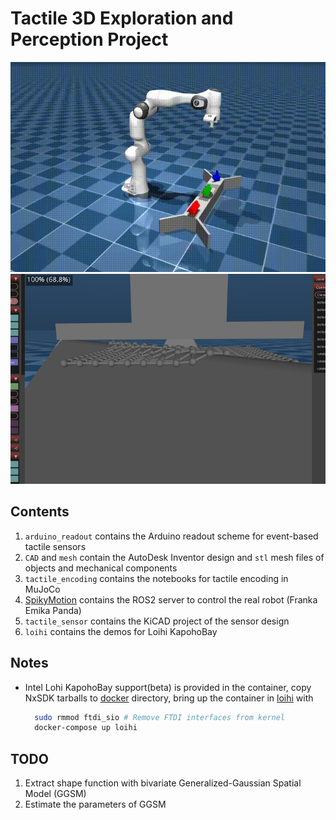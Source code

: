 # Tactile 3D Exploration and Perception Project
![Scene](./docs/scene.gif "Tactile Exploration Scene")
![Sensor](./docs/softbody.png "Softbody Touch Sensor")
## Contents
1. `arduino_readout` contains the Arduino readout scheme for event-based tactile sensors
2. `CAD` and `mesh` contain the AutoDesk Inventor design and `stl` mesh files of objects and mechanical components
3. `tactile_encoding` contains the notebooks for tactile encoding in MuJoCo
4. [SpikyMotion](https://github.com/wngfra/SpikyMotion) contains the ROS2 server to control the real robot (Franka Emika Panda)
5. `tactile_sensor` contains the KiCAD project of the sensor design
6. `loihi` contains the demos for Loihi KapohoBay

## Notes
* Intel Lohi KapohoBay support(beta) is provided in the container, copy NxSDK tarballs to [docker](./loihi/docker/) directory, bring up the container in [loihi](./loihi/) with
  ```bash
    sudo rmmod ftdi_sio # Remove FTDI interfaces from kernel
    docker-compose up loihi
  ```
## TODO
1. Extract shape function with bivariate Generalized-Gaussian Spatial Model (GGSM)
2. Estimate the parameters of GGSM
